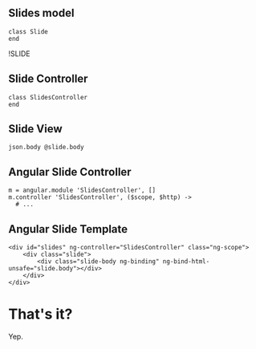 ## Slides model

    class Slide
    end

!SLIDE

## Slide Controller

    class SlidesController
    end


## Slide View

    json.body @slide.body


## Angular Slide Controller

    m = angular.module 'SlidesController', []
    m.controller 'SlidesController', ($scope, $http) ->
      # ...

## Angular Slide Template

    <div id="slides" ng-controller="SlidesController" class="ng-scope">
        <div class="slide">
            <div class="slide-body ng-binding" ng-bind-html-unsafe="slide.body"></div>
        </div>
    </div>


# That's it?
Yep.

